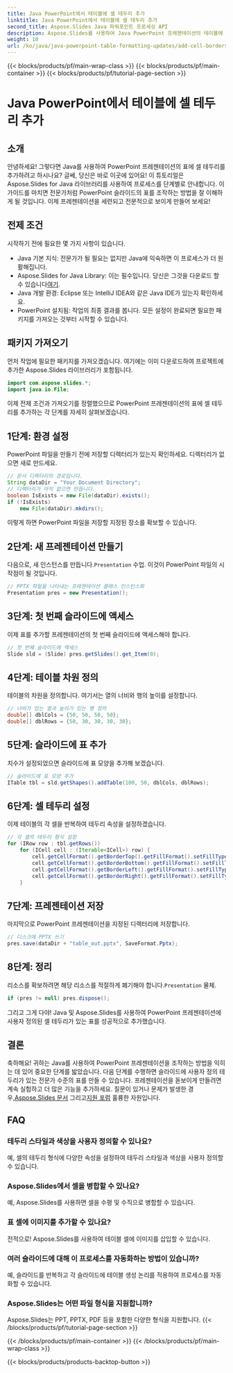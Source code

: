 ```yaml
---
title: Java PowerPoint에서 테이블에 셀 테두리 추가
linktitle: Java PowerPoint에서 테이블에 셀 테두리 추가
second_title: Aspose.Slides Java 파워포인트 프로세싱 API
description: Aspose.Slides를 사용하여 Java PowerPoint 프레젠테이션의 테이블에 셀 테두리를 추가하는 방법을 알아보세요. 이 단계별 가이드를 사용하면 슬라이드를 쉽게 향상할 수 있습니다.
weight: 10
url: /ko/java/java-powerpoint-table-formatting-updates/add-cell-borders-table-java-powerpoint/
---
```


{{< blocks/products/pf/main-wrap-class >}}
{{< blocks/products/pf/main-container >}}
{{< blocks/products/pf/tutorial-page-section >}}

# Java PowerPoint에서 테이블에 셀 테두리 추가

## 소개
안녕하세요! 그렇다면 Java를 사용하여 PowerPoint 프레젠테이션의 표에 셀 테두리를 추가하려고 하시나요? 글쎄, 당신은 바로 이곳에 있어요! 이 튜토리얼은 Aspose.Slides for Java 라이브러리를 사용하여 프로세스를 단계별로 안내합니다. 이 가이드를 마치면 전문가처럼 PowerPoint 슬라이드의 표를 조작하는 방법을 잘 이해하게 될 것입니다. 이제 프레젠테이션을 세련되고 전문적으로 보이게 만들어 보세요!
## 전제 조건
시작하기 전에 필요한 몇 가지 사항이 있습니다.
- Java 기본 지식: 전문가가 될 필요는 없지만 Java에 익숙하면 이 프로세스가 더 원활해집니다.
-  Aspose.Slides for Java Library: 이는 필수입니다. 당신은 그것을 다운로드 할 수 있습니다[여기](https://releases.aspose.com/slides/java/).
- Java 개발 환경: Eclipse 또는 IntelliJ IDEA와 같은 Java IDE가 있는지 확인하세요.
- PowerPoint 설치됨: 작업의 최종 결과를 봅니다.
모든 설정이 완료되면 필요한 패키지를 가져오는 것부터 시작할 수 있습니다.
## 패키지 가져오기
먼저 작업에 필요한 패키지를 가져오겠습니다. 여기에는 이미 다운로드하여 프로젝트에 추가한 Aspose.Slides 라이브러리가 포함됩니다.
```java
import com.aspose.slides.*;
import java.io.File;
```
이제 전제 조건과 가져오기를 정렬했으므로 PowerPoint 프레젠테이션의 표에 셀 테두리를 추가하는 각 단계를 자세히 살펴보겠습니다.
## 1단계: 환경 설정
PowerPoint 파일을 만들기 전에 저장할 디렉터리가 있는지 확인하세요. 디렉터리가 없으면 새로 만드세요.
```java
// 문서 디렉터리의 경로입니다.
String dataDir = "Your Document Directory";
// 디렉터리가 아직 없으면 만듭니다.
boolean IsExists = new File(dataDir).exists();
if (!IsExists)
    new File(dataDir).mkdirs();
```
이렇게 하면 PowerPoint 파일을 저장할 지정된 장소를 확보할 수 있습니다.
## 2단계: 새 프레젠테이션 만들기
다음으로, 새 인스턴스를 만듭니다.`Presentation` 수업. 이것이 PowerPoint 파일의 시작점이 될 것입니다.
```java
// PPTX 파일을 나타내는 프레젠테이션 클래스 인스턴스화
Presentation pres = new Presentation();
```
## 3단계: 첫 번째 슬라이드에 액세스
이제 표를 추가할 프레젠테이션의 첫 번째 슬라이드에 액세스해야 합니다.
```java
// 첫 번째 슬라이드에 액세스
Slide sld = (Slide) pres.getSlides().get_Item(0);
```
## 4단계: 테이블 차원 정의
테이블의 차원을 정의합니다. 여기서는 열의 너비와 행의 높이를 설정합니다.
```java
// 너비가 있는 열과 높이가 있는 행 정의
double[] dblCols = {50, 50, 50, 50};
double[] dblRows = {50, 30, 30, 30, 30};
```
## 5단계: 슬라이드에 표 추가
치수가 설정되었으면 슬라이드에 표 모양을 추가해 보겠습니다.
```java
// 슬라이드에 표 모양 추가
ITable tbl = sld.getShapes().addTable(100, 50, dblCols, dblRows);
```
## 6단계: 셀 테두리 설정
이제 테이블의 각 셀을 반복하여 테두리 속성을 설정하겠습니다.
```java
// 각 셀의 테두리 형식 설정
for (IRow row : tbl.getRows())
    for (ICell cell : (Iterable<ICell>) row) {
        cell.getCellFormat().getBorderTop().getFillFormat().setFillType(FillType.NoFill);
        cell.getCellFormat().getBorderBottom().getFillFormat().setFillType(FillType.NoFill);
        cell.getCellFormat().getBorderLeft().getFillFormat().setFillType(FillType.NoFill);
        cell.getCellFormat().getBorderRight().getFillFormat().setFillType(FillType.NoFill);
    }
```
## 7단계: 프레젠테이션 저장
마지막으로 PowerPoint 프레젠테이션을 지정된 디렉터리에 저장합니다.
```java
// 디스크에 PPTX 쓰기
pres.save(dataDir + "table_out.pptx", SaveFormat.Pptx);
```
## 8단계: 정리
 리소스를 확보하려면 해당 리소스를 적절하게 폐기해야 합니다.`Presentation` 물체.
```java
if (pres != null) pres.dispose();
```
그리고 그게 다야! Java 및 Aspose.Slides를 사용하여 PowerPoint 프레젠테이션에 사용자 정의된 셀 테두리가 있는 표를 성공적으로 추가했습니다.
## 결론
 축하해요! 귀하는 Java를 사용하여 PowerPoint 프레젠테이션을 조작하는 방법을 익히는 데 있어 중요한 단계를 밟았습니다. 다음 단계를 수행하면 슬라이드에 사용자 정의 테두리가 있는 전문가 수준의 표를 만들 수 있습니다. 프레젠테이션을 돋보이게 만들려면 계속 실험하고 더 많은 기능을 추가하세요. 질문이 있거나 문제가 발생한 경우,[Aspose.Slides 문서](https://reference.aspose.com/slides/java/) 그리고[지원 포럼](https://forum.aspose.com/c/slides/11) 훌륭한 자원입니다.
## FAQ
### 테두리 스타일과 색상을 사용자 정의할 수 있나요?
예, 셀의 테두리 형식에 다양한 속성을 설정하여 테두리 스타일과 색상을 사용자 정의할 수 있습니다.
### Aspose.Slides에서 셀을 병합할 수 있나요?
예, Aspose.Slides를 사용하면 셀을 수평 및 수직으로 병합할 수 있습니다.
### 표 셀에 이미지를 추가할 수 있나요?
전적으로! Aspose.Slides를 사용하여 테이블 셀에 이미지를 삽입할 수 있습니다.
### 여러 슬라이드에 대해 이 프로세스를 자동화하는 방법이 있습니까?
예, 슬라이드를 반복하고 각 슬라이드에 테이블 생성 논리를 적용하여 프로세스를 자동화할 수 있습니다.
### Aspose.Slides는 어떤 파일 형식을 지원합니까?
Aspose.Slides는 PPT, PPTX, PDF 등을 포함한 다양한 형식을 지원합니다.
{{< /blocks/products/pf/tutorial-page-section >}}

{{< /blocks/products/pf/main-container >}}
{{< /blocks/products/pf/main-wrap-class >}}

{{< blocks/products/products-backtop-button >}}
